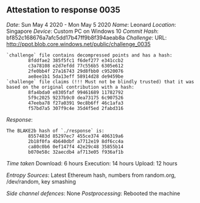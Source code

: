 Attestation to response 0035
----------------------------

*Date*: Sun May 4 2020 - Mon May 5 2020
*Name*: Leonard
*Location*: Singapore
*Device*: Custom PC on Windows 10
*Commit Hash*: bf852c168676a7afc5dd17b47ff9b8f394aeab8a
*Challenge*:
URL: http://ppot.blob.core.windows.net/public/challenge_0035

```
`challenge` file contains decompressed points and has a hash:
        8fddfae2 385f5fc1 f6def277 e341ccb2
        c3a78108 e2d7efdd 77c556b5 6305e612
        2fe0bb4f 27a16743 29d8fbb0 c9520076
        ae8ee1b1 5da13eff 58914d28 de9459be
`challenge` file claims (!!! Must not be blindly trusted) that it was based on the original contribution with a hash:
        8fa4bda0 e8305faf 99461689 11782792
        5f9c2025 9237b9c0 dea73175 6c907526
        47eeba78 f27a0391 9ec8b6ff 46c1afa3
        f57bd7a5 307f9c4e 35d4f5ed 2fabd316
```

*Response*:
```
The BLAKE2b hash of `./response` is:
        8557483d 85297ec7 455ce374 406319a6
        2b18f0fa 4b640dbf a7712e19 8df6cc4a
        ca80c0b6 0ef147f4 42e29c48 35855b14
        b070e58c 32aecdb4 af713e05 f936af1b
```

*Time taken* 
Download: 6 hours
Execution: 14 hours
Upload: 12 hours

*Entropy Sources*:
Latest Ethereum hash, numbers from random.org, /dev/random, key smashing

*Side channel defences*: None
*Postprocessing*: 
Rebooted the machine
